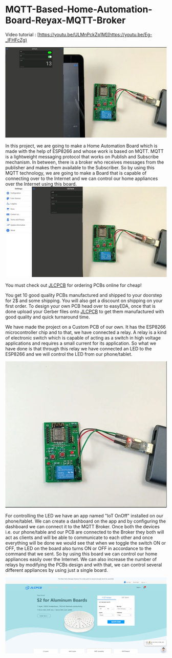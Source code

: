 # MQTT-Based-Home-Automation-Board-Reyax-MQTT-Broker

Video tutorial : [https://youtu.be/ULMnPckZp1M](https://youtu.be/Eg-_IFHFcZg)

![alt text](https://github.com/akarsh98/MQTT-ESP8266-demo-with-Reyax/blob/main/Home%20Automation%20Board/7.JPG)

In this project, we are going to make a Home Automation Board which is made with the help of ESP8266 and whose work is based on MQTT. MQTT is a lightweight messaging protocol that works on Publish and Subscribe mechanism. In between, there is a broker who receives messages from the publisher and makes them available to the Subscriber. So by using this MQTT technology, we are going to make a Board that is capable of connecting over to the Internet and we can control our home appliances over the Internet using this board.
![alt text](https://github.com/akarsh98/MQTT-ESP8266-demo-with-Reyax/blob/main/Home%20Automation%20Board/9.JPG)

You must check out [JLCPCB](https://jlcpcb.com/aka) for ordering PCBs online for cheap!

You get 10 good quality PCBs manufactured and shipped to your doorstep for 2$ and some shipping. You will also get a discount on shipping on your first order. To design your own PCB head over to easyEDA, once that is done upload your Gerber files onto [JLCPCB](https://jlcpcb.com/aka) to get them manufactured with good quality and quick turnaround time.

We have made the project on a Custom PCB of our own. It has the ESP8266 microcontroller chip and to that, we have connected a relay. A relay is a kind of electronic switch which is capable of acting as a switch in high voltage applications and requires a small current for its application. So what we have done is that through this relay we have connected an LED to the ESP8266 and we will control the LED from our phone/tablet.

![alt text](https://github.com/akarsh98/MQTT-ESP8266-demo-with-Reyax/blob/main/Home%20Automation%20Board/15.JPG)

For controlling the LED we have an app named "IoT OnOff" installed on our phone/tablet. We can create a dashboard on the app and by configuring the dashboard we can connect it to the MQTT Broker. Once both the devices i.e. our phone/table and our PCB are connected to the Broker they both will act as clients and will be able to communicate to each other and once everything will be done we would see that when we toggle the switch ON or OFF, the LED on the board also turns ON or OFF in accordance to the command that we sent. So by using this board we can control our home appliances easily over the Internet. We can also increase the number of relays by modifying the PCBs design and with that, we can control several different appliances by using just a single board.

![alt text](https://github.com/akarsh98/MQTT-ESP8266-demo-with-Reyax/blob/main/Home%20Automation%20Board/jlcpcb.JPG)
